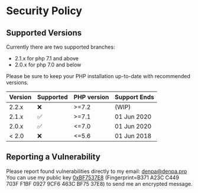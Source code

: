 # Security Policy

## Supported Versions

Currently there are two supported branches:
- 2.1.x for php 7.1 and above
- 2.0.x for php 7.0 and below

Please be sure to keep your PHP installation up-to-date with recommended versions.

| Version | Supported          | PHP version | Support Ends |
| ------- | ------------------ | ----------- | ------------ |
| 2.2.x   | :x:                | >=7.2       | (WIP)        |
| 2.1.x   | :white_check_mark: | >=7.1       | 01 Jun 2020  |
| 2.0.x   | :white_check_mark: | <=7.0       | 01 Jun 2020  |
| < 2.0   | :x:                | <=5.6       | 01 Jun 2018  |

## Reporting a Vulnerability

Please report found vulnerabilities directly to my email: denpa@denpa.pro  
You can use my public key [0xBF7537E8](https://pgp.denpa.pro/) (Fingerprint=B371 A23C C449 703F F1BF 0927 9CF6 463C BF75 37E8) to send me an encrypted message.
